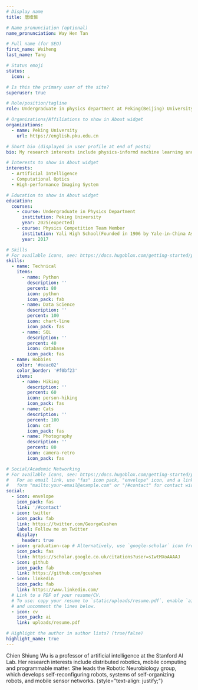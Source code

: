 ```yaml
---
# Display name
title: 唐维恒

# Name pronunciation (optional)
name_pronunciation: Way Hen Tan

# Full name (for SEO)
first_name: Weiheng
last_name: Tang

# Status emoji
status:
  icon: ☕️

# Is this the primary user of the site?
superuser: true

# Role/position/tagline
role: Undergraduate in physics department at Peking(Beijing) University

# Organizations/Affiliations to show in About widget
organizations:
  - name: Peking University
    url: https://english.pku.edu.cn

# Short bio (displayed in user profile at end of posts)
bio: My research interests include physics-informd machine learning and inverse problem as well as algorithms for optical, biological, and robotic systems. I also care about the impact that different imaging techniques may have on the biotech and healthcare industries.

# Interests to show in About widget
interests:
  - Artificial Intelligence
  - Computational Optics
  - High-performance Imaging System

# Education to show in About widget
education:
  courses:
    - course: Undergraduate in Physics Department
      institution: Peking University
      year: 2025(expected)
    - course: Physics Competition Team Member
      institution: Yali High School(Founded in 1906 by Yale-in-China Association)
      year: 2017

# Skills
# For available icons, see: https://docs.hugoblox.com/getting-started/page-builder/#icons
skills:
  - name: Technical
    items:
      - name: Python
        description: ''
        percent: 80
        icon: python
        icon_pack: fab
      - name: Data Science
        description: ''
        percent: 100
        icon: chart-line
        icon_pack: fas
      - name: SQL
        description: ''
        percent: 40
        icon: database
        icon_pack: fas
  - name: Hobbies
    color: '#eeac02'
    color_border: '#f0bf23'
    items:
      - name: Hiking
        description: ''
        percent: 60
        icon: person-hiking
        icon_pack: fas
      - name: Cats
        description: ''
        percent: 100
        icon: cat
        icon_pack: fas
      - name: Photography
        description: ''
        percent: 80
        icon: camera-retro
        icon_pack: fas

# Social/Academic Networking
# For available icons, see: https://docs.hugoblox.com/getting-started/page-builder/#icons
#   For an email link, use "fas" icon pack, "envelope" icon, and a link in the
#   form "mailto:your-email@example.com" or "/#contact" for contact widget.
social:
  - icon: envelope
    icon_pack: fas
    link: '/#contact'
  - icon: twitter
    icon_pack: fab
    link: https://twitter.com/GeorgeCushen
    label: Follow me on Twitter
    display:
      header: true
  - icon: graduation-cap # Alternatively, use `google-scholar` icon from `ai` icon pack
    icon_pack: fas
    link: https://scholar.google.co.uk/citations?user=sIwtMXoAAAAJ
  - icon: github
    icon_pack: fab
    link: https://github.com/gcushen
  - icon: linkedin
    icon_pack: fab
    link: https://www.linkedin.com/
  # Link to a PDF of your resume/CV.
  # To use: copy your resume to `static/uploads/resume.pdf`, enable `ai` icons in `params.yaml`,
  # and uncomment the lines below.
  - icon: cv
    icon_pack: ai
    link: uploads/resume.pdf

# Highlight the author in author lists? (true/false)
highlight_name: true
---
```


Chien Shiung Wu is a professor of artificial intelligence at the Stanford AI Lab. Her research interests include distributed robotics, mobile computing and programmable matter. She leads the Robotic Neurobiology group, which develops self-reconfiguring robots, systems of self-organizing robots, and mobile sensor networks.
{style="text-align: justify;"}
